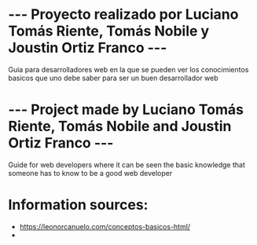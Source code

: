 # --- Proyecto realizado por Luciano Tomás Riente, Tomás Nobile y Joustin Ortiz Franco ---

Guia para desarrolladores web en la que se pueden ver los conocimientos basicos que uno debe saber para ser un buen desarrollador web

# --- Project made by Luciano Tomás Riente, Tomás Nobile and Joustin Ortiz Franco ---

Guide for web developers where it can be seen the basic knowledge that someone has to know to be a good web developer


# Information sources:

- https://leonorcanuelo.com/conceptos-basicos-html/ 
- 

